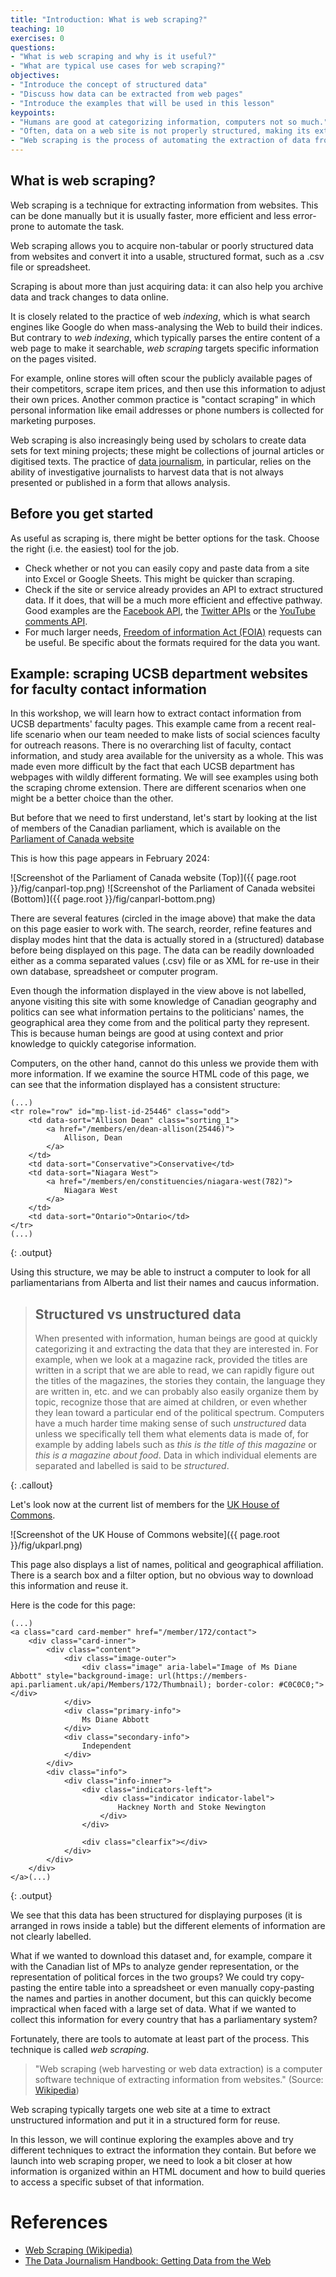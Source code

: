 ```yaml
---
title: "Introduction: What is web scraping?"
teaching: 10
exercises: 0
questions:
- "What is web scraping and why is it useful?"
- "What are typical use cases for web scraping?"
objectives:
- "Introduce the concept of structured data"
- "Discuss how data can be extracted from web pages"
- "Introduce the examples that will be used in this lesson"
keypoints:
- "Humans are good at categorizing information, computers not so much."
- "Often, data on a web site is not properly structured, making its extraction difficult."
- "Web scraping is the process of automating the extraction of data from web sites."
---
```


## What is web scraping?

Web scraping is a technique for extracting information from websites. This can be done manually
but it is usually faster, more efficient and less error-prone to automate the task. 

Web scraping allows you to acquire non-tabular or poorly structured data from websites and convert it 
into a usable, structured format, such as a .csv file or spreadsheet.

Scraping is about more than just acquiring data: it can also help you archive data and track changes to data online.

It is closely related to the practice of
web _indexing_, which is what search engines like Google do when mass-analysing the Web to build
their indices. But contrary to _web indexing_, which typically parses the entire content of a web
page to make it searchable, _web scraping_ targets specific information on the pages visited.

For example, online stores will often scour the publicly available pages of their competitors,
scrape item prices, and then use this information to adjust their own prices. Another common
practice is "contact scraping" in which personal information like email
addresses or phone numbers is collected for marketing purposes.

Web scraping is also increasingly being used by scholars to create data sets for
text mining projects; these might be collections of journal articles or digitised texts. The practice of
[data journalism](https://en.wikipedia.org/wiki/Data_journalism), in particular, relies on the
ability of investigative journalists to harvest data that is not always presented or published in a form
that allows analysis.

## Before you get started

As useful as scraping is, there might be better options for the task. Choose the right (i.e. the easiest) tool for the job.

- Check whether or not you can easily copy and paste data from a site into Excel or Google Sheets. This might be quicker than scraping.
- Check if the site or service already provides an API to extract structured data. If it does, that will be a much more efficient and effective pathway. Good examples are the 
[Facebook API](https://developers.facebook.com/tools/explorer/), the [Twitter APIs](https://dev.twitter.com/rest/public) or the [YouTube comments API](https://developers.google.com/youtube/v3/docs/commentThreads/list).
- For much larger needs, [Freedom of information Act (FOIA)](https://www.foia.gov/how-to.html) requests can be useful. Be specific about the formats required for the data you want.

## Example: scraping UCSB department websites for faculty contact information

In this workshop, we will learn how to extract contact information
from UCSB departments' faculty pages. This example came from a recent real-life scenario when our team needed to make lists of social sciences faculty for outreach reasons. There is no overarching list of faculty, contact information, and study area available for the university as a whole. This was made even more difficult by the fact that each UCSB department has webpages with wildly different formating. We will see examples using both the scraping chrome extension. There are different scenarios when one might be a better choice than the other.

But before that we need to first understand, let's start by looking at the list of members of the Canadian parliament, which is available
on the [Parliament of Canada website](https://www.ourcommons.ca/members/en/search?view=list)

This is how this page appears in February 2024:

![Screenshot of the Parliament of Canada website (Top)]({{ page.root }}/fig/canparl-top.png)
![Screenshot of the Parliament of Canada websitei (Bottom)]({{ page.root }}/fig/canparl-bottom.png)

There are several features (circled in the image above) that make the data on this page easier to work with.
The search, reorder, refine features and display modes hint that the data is actually stored in a (structured)
database before being displayed on this page. The data can be readily downloaded either as a comma separated values (.csv)
file or as XML for re-use in their own database, spreadsheet or computer program.

Even though the information displayed in the view above is not labelled, anyone visiting this site with some
knowledge of Canadian geography and politics can see what information pertains to the 
politicians' names, the geographical area they come from and the political party they represent. This is because human
beings are good at using context and prior knowledge to quickly categorise information.

Computers, on the other hand, cannot do this unless we provide them with more
information. If we examine the source HTML code of this page, we can see that
the information displayed has a consistent structure:

~~~
(...)
<tr role="row" id="mp-list-id-25446" class="odd">
    <td data-sort="Allison Dean" class="sorting_1">
        <a href="/members/en/dean-allison(25446)">
            Allison, Dean
        </a>
    </td>
    <td data-sort="Conservative">Conservative</td>
    <td data-sort="Niagara West">
        <a href="/members/en/constituencies/niagara-west(782)">
            Niagara West
        </a>
    </td>
    <td data-sort="Ontario">Ontario</td>
</tr>
(...)
~~~
{: .output}

Using this structure, we may be able to instruct a computer to look for all
parliamentarians from Alberta and list their names and caucus information.

> ## Structured vs unstructured data
>
> When presented with information, human beings are good at quickly categorizing it and extracting the data
> that they are interested in. For example, when we look at a magazine rack, provided the titles are written
> in a script that we are able to read, we can rapidly figure out the titles of the magazines, the stories they
> contain, the language they are written in, etc. and we can probably also easily organize them by topic, 
> recognize those that are aimed at children, or even whether they lean toward a particular end of the
> political spectrum. Computers have a much harder time making sense of such _unstructured_ data unless
> we specifically tell them what elements data is made of, for example by adding labels such as
> _this is the title of this magazine_ or _this is a magazine about food_. Data in which individual elements
> are separated and labelled is said to be _structured_.
>
{: .callout}

Let's look now at the current list of members for the [UK House of Commons](https://members.parliament.uk/members/commons).

![Screenshot of the UK House of Commons website]({{ page.root }}/fig/ukparl.png)

This page also displays a list of names, political and geographical affiliation. There is a search box and
a filter option, but no obvious way to download this information and reuse it.

Here is the code for this page:

~~~
(...)
<a class="card card-member" href="/member/172/contact">
    <div class="card-inner">
        <div class="content">
            <div class="image-outer">
                <div class="image" aria-label="Image of Ms Diane Abbott" style="background-image: url(https://members-api.parliament.uk/api/Members/172/Thumbnail); border-color: #C0C0C0;"></div>
            </div>
            <div class="primary-info">
                Ms Diane Abbott
            </div>
            <div class="secondary-info">
                Independent
            </div>
        </div>
        <div class="info">
            <div class="info-inner">
                <div class="indicators-left">
                    <div class="indicator indicator-label">
                        Hackney North and Stoke Newington
                    </div>
                </div>

                <div class="clearfix"></div>
            </div>
        </div>
    </div>
</a>(...)
~~~
{: .output}

We see that this data has been structured for displaying purposes (it is arranged in rows inside
a table) but the different elements of information are not clearly labelled.

What if we wanted to download this dataset and, for example, compare it with the Canadian list of MPs
to analyze gender representation, or the representation of political forces in the two groups?
We could try copy-pasting the entire table into a spreadsheet or even manually
copy-pasting the names and parties in another document, but this can quickly become impractical when
faced with a large set of data. What if we wanted to collect this information for every country that
has a parliamentary system?

Fortunately, there are tools to automate at least part of the process. This technique is called
_web scraping_. 

>
> "Web scraping (web harvesting or web data extraction) is a computer software technique of 
> extracting information from websites."
> (Source: [Wikipedia](https://en.wikipedia.org/wiki/Web_scraping))
>

Web scraping typically targets one web site at a
time to extract unstructured information and put it in a structured form for reuse.

In this lesson, we will continue exploring the examples above and try different techniques to extract
the information they contain. But before we launch into web scraping proper, we need to look
a bit closer at how information is organized within an HTML document and how to build queries to access
a specific subset of that information.

# References

* [Web Scraping (Wikipedia)](https://en.wikipedia.org/wiki/Web_scraping)
* [The Data Journalism Handbook: Getting Data from the Web](http://datajournalismhandbook.org/1.0/en/getting_data_3.html)

